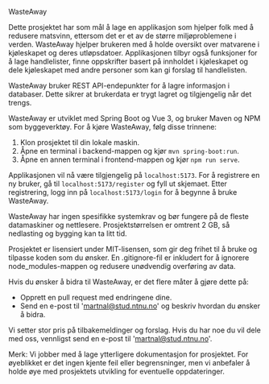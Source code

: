 WasteAway

Dette prosjektet har som mål å lage en applikasjon som hjelper folk med å redusere matsvinn, ettersom det er et av de større miljøproblemene i verden. WasteAway hjelper brukeren med å holde oversikt over matvarene i kjøleskapet og deres utløpsdatoer. Applikasjonen tilbyr også funksjoner for å lage handlelister, finne oppskrifter basert på innholdet i kjøleskapet og dele kjøleskapet med andre personer som kan gi forslag til handlelisten.

WasteAway bruker REST API-endepunkter for å lagre informasjon i databaser. Dette sikrer at brukerdata er trygt lagret og tilgjengelig når det trengs.

WasteAway er utviklet med Spring Boot og Vue 3, og bruker Maven og NPM som byggeverktøy. For å kjøre WasteAway, følg disse trinnene:

1. Klon prosjektet til din lokale maskin.
2. Åpne en terminal i backend-mappen og kjør `mvn spring-boot:run`.
3. Åpne en annen terminal i frontend-mappen og kjør `npm run serve`.

Applikasjonen vil nå være tilgjengelig på `localhost:5173`. For å registrere en ny bruker, gå til `localhost:5173/register` og fyll ut skjemaet. Etter registrering, logg inn på `localhost:5173/login` for å begynne å bruke WasteAway.

WasteAway har ingen spesifikke systemkrav og bør fungere på de fleste datamaskiner og nettlesere. Prosjektstørrelsen er omtrent 2 GB, så nedlasting og bygging kan ta litt tid.

Prosjektet er lisensiert under MIT-lisensen, som gir deg frihet til å bruke og tilpasse koden som du ønsker. En .gitignore-fil er inkludert for å ignorere node_modules-mappen og redusere unødvendig overføring av data.

Hvis du ønsker å bidra til WasteAway, er det flere måter å gjøre dette på:

- Opprett en pull request med endringene dine.
- Send en e-post til 'martnal@stud.ntnu.no' og beskriv hvordan du ønsker å bidra.

Vi setter stor pris på tilbakemeldinger og forslag. Hvis du har noe du vil dele med oss, vennligst send en e-post til 'martnal@stud.ntnu.no'.

Merk: Vi jobber med å lage ytterligere dokumentasjon for prosjektet. For øyeblikket er det ingen kjente feil eller begrensninger, men vi anbefaler å holde øye med prosjektets utvikling for eventuelle oppdateringer.
